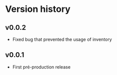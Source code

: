 # Version history

## v0.0.2
* Fixed bug that prevented the usage of inventory

## v0.0.1
* First pré-production release